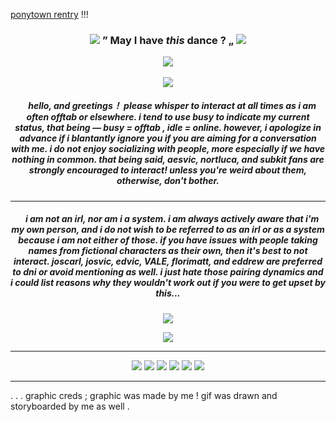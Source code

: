 [ponytown rentry](https://rentry.co/death-rattle) !!!
<h3 align="center">
<img src="https://64.media.tumblr.com/84a886b0df7b2953bd71d06c6e893338/c82d8a07614a5c27-bf/s75x75_c1/7a17a69c379d302f32024557a8c6d53d0d1ce237.gif"/> ” May I have <i> this </i> dance ? „ <img src="https://64.media.tumblr.com/3d3ffe46615e737e70d21cda374f8681/c82d8a07614a5c27-e9/s75x75_c1/629c7f491ea2b49e3fa0f1b1229fe185ba4be5eb.gif"   </h3>
<p align="center">
<img src="https://files.catbox.moe/rcy8jv.png"/>
</p>

<p align="center">
</p>
<p align="center">
<img src="https://files.catbox.moe/enpy2j.png"/>
</p>

<h5 align="center">
‎ ‎‎ ‎ ‎  hello, and greetings！
please <i> whisper to interact </i> at all times as i am often offtab or elsewhere.  i tend to use busy to indicate my current status, that being ― busy = offtab , idle = online.  however, i apologize in advance if i blantantly ignore you if you are aiming for a conversation with me.  i do not enjoy socializing with people, more especially if we have nothing in common.  that being said, <i> aesvic, nortluca, and subkit </i> fans are strongly encouraged to interact!  unless you're weird about them, otherwise, don't bother.
</h5>

***
<h5 align="center">
‎ ‎‎ ‎ ‎  i am not an irl, nor am i a system.  i am always actively aware that i'm my own person, and i do not wish to be referred to as an irl or as a system because i am not either of those.  if you have issues with people taking names from fictional characters as their own, then it's best to not interact.  <i> joscarl, josvic, edvic, VALE, florimatt, and eddrew </i> are preferred to dni or avoid mentioning as well.  i just hate those pairing dynamics and i could list reasons why they wouldn't work out if you were to get upset by this...
</h5>
<p align="center">
<img src="https://files.catbox.moe/enpy2j.png"/>
</p>
<p align="center">
<img src="https://files.catbox.moe/69c9wt.gif"/>
</p>


***
<p align="center">
<img src="https://64.media.tumblr.com/3552cd9756815d508bd5b9a91d9fea36/ee9d0e519663456c-12/s100x200/d8c995468a1da9a4e4b3e8813689a4482aee3dcf.gifv"/> <img src="https://64.media.tumblr.com/b3e57fc129aab192837e1be2288732a7/16fed5257cbfde37-93/s100x200/3bd634e1795e167794427e6ab58e7a8388a7147e.gifv"/> <img src="https://github.com/aesvic/aesvic/assets/144497121/d71580ed-462f-47d3-8d37-cc8c2819af6a"/> <img src="https://github.com/aesvic/aesvic/assets/144497121/28a10243-db1a-47af-81c0-a5cccc783cbd"/> <img src="https://64.media.tumblr.com/eb8960d013e2c0a1c618351a8bd30d69/3c17aeae15290a12-69/s250x400/73042d64da09e86917ec2bd78a6233d131d89da9.gifv"/> <img src="https://64.media.tumblr.com/970d905d3b4dc697c5bc09895847d757/a4c2806b0e551a8e-db/s250x400/e5ae9355fef085afdaf83e92f426541c891d6cb2.gifv"/>

</p>

***
. . . graphic creds ; graphic was made by me ! gif was drawn and storyboarded by me as well .

